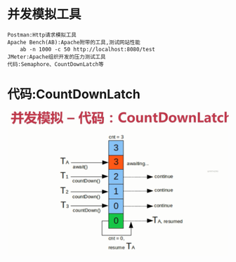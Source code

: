 # 并发模拟工具

    Postman:Http请求模拟工具
    Apache Bench(AB):Apache附带的工具,测试网站性能
        ab -n 1000 -c 50 http://localhost:8080/test
    JMeter:Apache组织开发的压力测试工具
    代码:Semaphore、CountDownLatch等

# 代码:CountDownLatch
![](./picture/CountDownLatch.png)